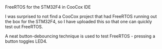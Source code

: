 FreeRTOS for the STM32F4 in CooCox IDE

I was surprised to not find a CooCox project that had FreeRTOS running out the box for the STM32F4, so I have uploaded this so that one can quickly test out FreeRTOS. 

A neat button-debouncing technique is used to test FreeRTOS - pressing a button toggles LED4.